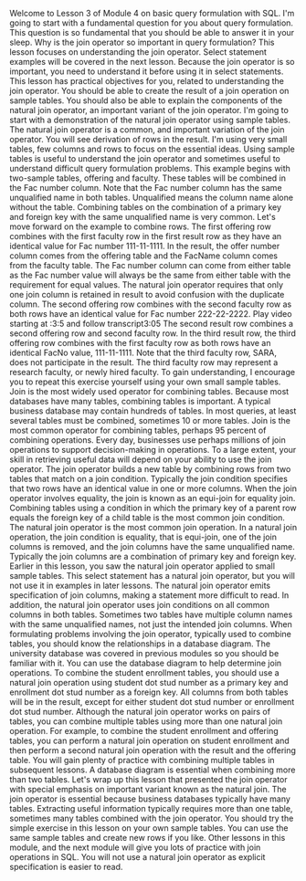 Welcome to Lesson 3 of Module 4 on basic query formulation with SQL. I'm going to start with a fundamental question for you about query formulation. This question is so fundamental that you should be able to answer it in your sleep. Why is the join operator so important in query formulation? This lesson focuses on understanding the join operator. Select statement examples will be covered in the next lesson. Because the join operator is so important, you need to understand it before using it in select statements. This lesson has practical objectives for you, related to understanding the join operator. You should be able to create the result of a join operation on sample tables. You should also be able to explain the components of the natural join operator, an important variant of the join operator. I'm going to start with a demonstration of the natural join operator using sample tables. The natural join operator is a common, and important variation of the join operator. You will see derivation of rows in the result. I'm using very small tables, few columns and rows to focus on the essential ideas. Using sample tables is useful to understand the join operator and sometimes useful to understand difficult query formulation problems. This example begins with two-sample tables, offering and faculty. These tables will be combined in the Fac number column. Note that the Fac number column has the same unqualified name in both tables. Unqualified means the column name alone without the table. Combining tables on the combination of a primary key and foreign key with the same unqualified name is very common. Let's move forward on the example to combine rows. The first offering row combines with the first faculty row in the first result row as they have an identical value for Fac number 111-11-1111. In the result, the offer number column comes from the offering table and the FacName column comes from the faculty table. The Fac number column can come from either table as the Fac number value will always be the same from either table with the requirement for equal values. The natural join operator requires that only one join column is retained in result to avoid confusion with the duplicate column. The second offering row combines with the second faculty row as both rows have an identical value for Fac number 222-22-2222.
Play video starting at :3:5 and follow transcript3:05
The second result row combines a second offering row and second faculty row. In the third result row, the third offering row combines with the first faculty row as both rows have an identical FacNo value, 111-11-1111. Note that the third faculty row, SARA, does not participate in the result. The third faculty row may represent a research faculty, or newly hired faculty. To gain understanding, I encourage you to repeat this exercise yourself using your own small sample tables. Join is the most widely used operator for combining tables. Because most databases have many tables, combining tables is important. A typical business database may contain hundreds of tables. In most queries, at least several tables must be combined, sometimes 10 or more tables. Join is the most common operator for combining tables, perhaps 95 percent of combining operations. Every day, businesses use perhaps millions of join operations to support decision-making in operations. To a large extent, your skill in retrieving useful data will depend on your ability to use the join operator. The join operator builds a new table by combining rows from two tables that match on a join condition. Typically the join condition specifies that two rows have an identical value in one or more columns. When the join operator involves equality, the join is known as an equi-join for equality join. Combining tables using a condition in which the primary key of a parent row equals the foreign key of a child table is the most common join condition. The natural join operator is the most common join operation. In a natural join operation, the join condition is equality, that is equi-join, one of the join columns is removed, and the join columns have the same unqualified name. Typically the join columns are a combination of primary key and foreign key. Earlier in this lesson, you saw the natural join operator applied to small sample tables. This select statement has a natural join operator, but you will not use it in examples in later lessons. The natural join operator emits specification of join columns, making a statement more difficult to read. In addition, the natural join operator uses join conditions on all common columns in both tables. Sometimes two tables have multiple column names with the same unqualified names, not just the intended join columns. When formulating problems involving the join operator, typically used to combine tables, you should know the relationships in a database diagram. The university database was covered in previous modules so you should be familiar with it. You can use the database diagram to help determine join operations. To combine the student enrollment tables, you should use a natural join operation using student dot stud number as a primary key and enrollment dot stud number as a foreign key. All columns from both tables will be in the result, except for either student dot stud number or enrollment dot stud number. Although the natural join operator works on pairs of tables, you can combine multiple tables using more than one natural join operation. For example, to combine the student enrollment and offering tables, you can perform a natural join operation on student enrollment and then perform a second natural join operation with the result and the offering table. You will gain plenty of practice with combining multiple tables in subsequent lessons. A database diagram is essential when combining more than two tables. Let's wrap up this lesson that presented the join operator with special emphasis on important variant known as the natural join. The join operator is essential because business databases typically have many tables. Extracting useful information typically requires more than one table, sometimes many tables combined with the join operator. You should try the simple exercise in this lesson on your own sample tables. You can use the same sample tables and create new rows if you like. Other lessons in this module, and the next module will give you lots of practice with join operations in SQL. You will not use a natural join operator as explicit specification is easier to read.
